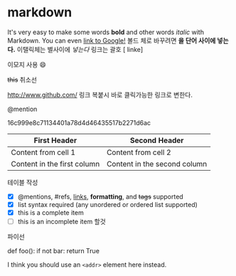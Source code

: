 # markdown

It's very easy to make some words **bold** and other words *italic* with Markdown. You can even [link to Google!](http://google.com) 볼드 체로 바꾸려면 **을 단어 사이에 넣는다.** 이탤릭체는 별사이에 *넣는다*  링크는 괄호 [ linke]

이모지 사용 :smile:

~~this~~ 취소선

http://www.github.com/ 링크 복붙시 바로 클릭가능한 링크로 변한다.

@mention

16c999e8c71134401a78d4d46435517b2271d6ac

First Header | Second Header
------------ | -------------
Content from cell 1 | Content from cell 2
Content in the first column | Content in the second column

테이블 작성


- [x] @mentions, #refs, [links](), **formatting**, and <del>tags</del> supported
- [x] list syntax required (any unordered or ordered list supported)
- [x] this is a complete item
- [ ] this is an incomplete item
 할것 

파이선 

def foo():
    if not bar:
        return True


I think you should use an
`<addr>` element here instead.

